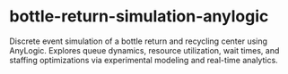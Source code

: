 # bottle-return-simulation-anylogic
Discrete event simulation of a bottle return and recycling center using AnyLogic. Explores queue dynamics, resource utilization, wait times, and staffing optimizations via experimental modeling and real-time analytics.
